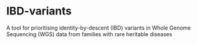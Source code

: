 # IBD-variants
A tool for prioritising identity-by-descent (IBD) variants in Whole Genome Sequencing (WGS) data from families with rare heritable diseases
